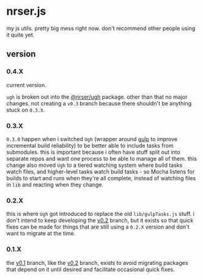 nrser.js
========

my js utils. pretty big mess right now. don't recommend other people using it quite yet.

version
-------

### 0.4.X

current version.

`ugh` is broken out into the [@nrser/ugh][ugh] package. other than that no major changes. not creating a `v0.3` branch because there shouldn't be anything stuck on `0.3.X`.

[ugh]: https://github.com/nrser/ugh

### 0.3.X

`0.3.0` happen when i switched `Ugh` (wrapper around [gulp][] to improve incremental build reliability) to be better able to include tasks from submodules. this is important because i often have stuff split out into separate repos and want one process to be able to manage all of them. this change also moved `Ugh` to a tiered watching system where build tasks watch files, and higher-level tasks watch build tasks - so Mocha listens for builds to start and runs when they're all complete, instead of watching files in `lib` and reacting when they change.

[gulp]: https://github.com/gulpjs/gulp

### 0.2.X

this is where `Ugh` got introduced to replace the old `lib/gulpTasks.js` stuff. i don't intend to keep developing the [v0.2][] branch, but it exists so that quick fixes can be made for things that are still using a `0.2.X` version and don't want to migrate at the time.

[v0.2]: https://github.com/nrser/nrser.js/tree/v0.2

### 0.1.X

the [v0.1][] branch, like the [v0.2][] branch, exists to avoid migrating packages that depend on it until desired and facilitate occasional quick fixes.

[v0.1]: https://github.com/nrser/nrser.js/tree/v0.1

